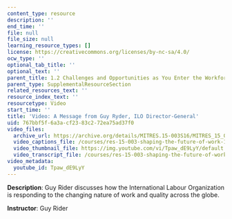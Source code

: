 ```yaml
---
content_type: resource
description: ''
end_time: ''
file: null
file_size: null
learning_resource_types: []
license: https://creativecommons.org/licenses/by-nc-sa/4.0/
ocw_type: ''
optional_tab_title: ''
optional_text: ''
parent_title: 1.2 Challenges and Opportunities as You Enter the Workforce
parent_type: SupplementalResourceSection
related_resources_text: ''
resource_index_text: ''
resourcetype: Video
start_time: ''
title: 'Video: A Message from Guy Ryder, ILO Director-General'
uid: 767bbf5f-6a3a-cf23-83c2-72ea75ad37f0
video_files:
  archive_url: https://archive.org/details/MITRES.15-003S16/MITRES_15_003S16_1-2-5_360p.mp4
  video_captions_file: /courses/res-15-003-shaping-the-future-of-work-15-662x-spring-2016/d1b4ecac05255796b85da890b8a086ec_Tpaw_dE9LyY.vtt
  video_thumbnail_file: https://img.youtube.com/vi/Tpaw_dE9LyY/default.jpg
  video_transcript_file: /courses/res-15-003-shaping-the-future-of-work-15-662x-spring-2016/691a8d441f7d0b693b947f7e8153d2e4_Tpaw_dE9LyY.pdf
video_metadata:
  youtube_id: Tpaw_dE9LyY
---
```


**Description**: Guy Rider discusses how the International Labour Organization is responding to the changing nature of work and quality across the globe.

**Instructor**: Guy Rider

